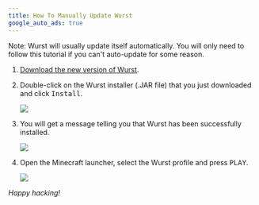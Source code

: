```yaml
---
title: How To Manually Update Wurst
google_auto_ads: true
---
```

Note: Wurst will usually update itself automatically. You will only need to follow this tutorial if you can't auto-update for some reason.

1. [Download the new version of Wurst](/download/).

2. Double-click on the Wurst installer (.JAR file) that you just downloaded and click <kbd>Install</kbd>.

   ![](https://cloud.githubusercontent.com/assets/10100202/26763657/98f53de2-4956-11e7-8ec1-27a8d617f972.png)

3. You will get a message telling you that Wurst has been successfully installed.

   ![](https://cloud.githubusercontent.com/assets/10100202/26763699/4fe1afd6-4957-11e7-93d5-cc8bc4bba856.png)

4. Open the Minecraft launcher, select the Wurst profile and press <kbd>PLAY</kbd>.

   ![](https://cloud.githubusercontent.com/assets/10100202/24452912/f2e3cc66-1485-11e7-8a43-ae800b9a69f0.png)

_Happy hacking!_
